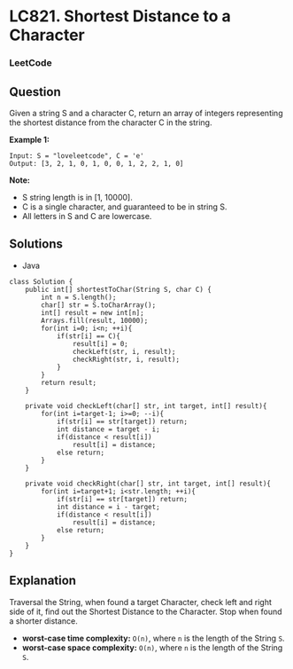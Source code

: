 # LC821. Shortest Distance to a Character

### LeetCode

## Question

Given a string S and a character C, return an array of integers representing the shortest distance from the character C in the string.

**Example 1:**
```
Input: S = "loveleetcode", C = 'e'
Output: [3, 2, 1, 0, 1, 0, 0, 1, 2, 2, 1, 0]
```

**Note:**

* S string length is in [1, 10000].
* C is a single character, and guaranteed to be in string S.
* All letters in S and C are lowercase.

## Solutions

* Java
```
class Solution {
    public int[] shortestToChar(String S, char C) {
        int n = S.length();
        char[] str = S.toCharArray();
        int[] result = new int[n];
        Arrays.fill(result, 10000);
        for(int i=0; i<n; ++i){
            if(str[i] == C){
                result[i] = 0;
                checkLeft(str, i, result);
                checkRight(str, i, result);
            }
        }
        return result;
    }
    
    private void checkLeft(char[] str, int target, int[] result){
        for(int i=target-1; i>=0; --i){
            if(str[i] == str[target]) return;
            int distance = target - i;
            if(distance < result[i])
                result[i] = distance;
            else return;
        }
    }
    
    private void checkRight(char[] str, int target, int[] result){
        for(int i=target+1; i<str.length; ++i){
            if(str[i] == str[target]) return;
            int distance = i - target;
            if(distance < result[i])
                result[i] = distance;
            else return;
        }
    }
}
```

## Explanation

Traversal the String, when found a target Character, check left and right side of it, find out the Shortest Distance to the Character. Stop when found a shorter distance.

* **worst-case time complexity:** `O(n)`, where `n` is the length of the String `S`.
* **worst-case space complexity:** `O(n)`, where `n` is the length of the String `S`.